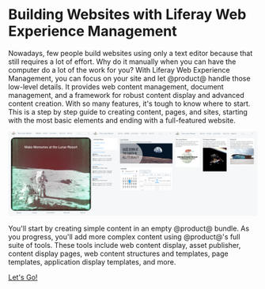 # Building Websites with Liferay Web Experience Management

Nowadays, few people build websites using only a text editor because that still
requires a lot of effort. Why do it manually when you can have the computer do
a lot of the work for you? With Liferay Web Experience Management, you can focus
on your site and let @product@ handle those low-level details. It provides web
content management, document management, and a framework for robust content
display and advanced content creation. With so many features, it's tough to know
where to start. This is a step by step guide to creating content, pages, and
sites, starting with the most basic elements and ending with a full-featured
website. 

![Figure x: A preview of the final site.](../../images/001-final-site-preview.png)

You'll start by creating simple content in an empty @product@ bundle. As you
progress, you'll add more complex content using @product@'s full suite of tools.
These tools include web content display, asset publisher, content display pages,
web content structures and templates, page templates, application display
templates, and more. 

<a class="go-link btn btn-primary" href="/discover/portal/-/knowledge_base/7-0/creating-basic-web-content">Let's Go!<span class="icon-circle-arrow-right"></span></a>